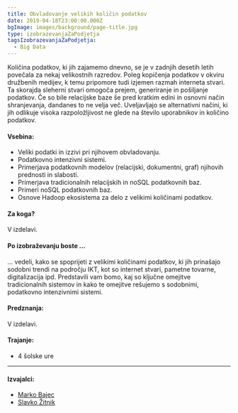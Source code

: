 ```yaml
---
title: Obvladovanje velikih količin podatkov
date: 2019-04-18T23:00:00.000Z
bgImage: images/background/page-title.jpg
type: izobrazevanjaZaPodjetja
tagsIzobrazevanjaZaPodjetja:
  - Big Data
---
```

Količina podatkov, ki jih zajamemo dnevno, se je v zadnjih desetih letih povečala za nekaj velikostnih razredov. Poleg kopičenja podatkov v okviru družbenih medijev, k temu pripomore tudi izjemen razmah interneta stvari. Ta skorajda sleherni stvari omogoča prejem, generiranje in pošiljanje podatkov. Če so bile relacijske baze še pred kratkim edini in osnovni način shranjevanja, dandanes to ne velja več. Uveljavljajo se alternativni načini, ki jih odlikuje visoka razpoložljivost ne glede na število uporabnikov in količino podatkov. 

#### Vsebina:

* Veliki podatki in izzivi pri njihovem obvladovanju.
* Podatkovno intenzivni sistemi.
* Primerjava podatkovnih modelov (relacijski, dokumentni, graf) njihovih prednosti in slabosti.
* Primerjava tradicionalnih relacijskih in noSQL podatkovnih baz.
* Primeri noSQL podatkovnih baz.
* Osnove Hadoop ekosistema za delo z velikimi količinami podatkov.

#### Za koga?

V izdelavi.

#### Po izobraževanju boste ...

... vedeli, kako se spoprijeti z velikimi količinami podatkov, ki jih prinašajo sodobni trendi na področju IKT, kot so internet stvari, pametne tovarne, digitalizacija ipd. Predstavili vam bomo, kaj so ključne omejitve tradicionalnih sistemov in kako te omejitve rešujemo s sodobnimi, podatkovno intenzivnimi sistemi. 

#### Predznanja:

V izdelavi.

#### Trajanje:

* 4 šolske ure

- - -

#### Izvajalci:

* [Marko Bajec](/izvajalci/marko-bajec/)
* [Slavko Žitnik](/izvajalci/slavko-zitnik/)
